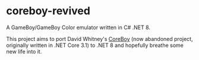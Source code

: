 # coreboy-revived

A GameBoy/GameBoy Color emulator written in C# .NET 8.

This project aims to port David Whitney's [CoreBoy](https://github.com/davidwhitney/CoreBoy) (now abandoned project, originally written in .NET Core 3.1) to .NET 8 and hopefully breathe some new life into it.
